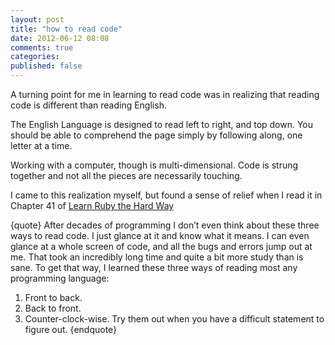 ```yaml
---
layout: post
title: "how to read code"
date: 2012-06-12 08:08
comments: true
categories: 
published: false
---
```


A turning point for me in learning to read code was in realizing that reading code is different than reading English. 

The English Language is designed to read left to right, and top down. You should be able to comprehend the page simply by following along, one letter at a time. 

Working with a computer, though is multi-dimensional. Code is strung together and not all the pieces are necessarily touching. 

I came to this realization myself, but found a sense of relief when I read it in Chapter 41 of [Learn Ruby the Hard Way]("#")

{quote}
After decades of programming I don’t even think about these three ways to read code. I just glance at it and know what it means. I can even glance at a whole screen of code, and all the bugs and errors jump out at me. That took an incredibly long time and quite a bit more study than is sane. To get that way, I learned these three ways of reading most any programming language:
1. Front to back.
2. Back to front.
3. Counter-clock-wise.
Try them out when you have a difficult statement to figure out.
{endquote}